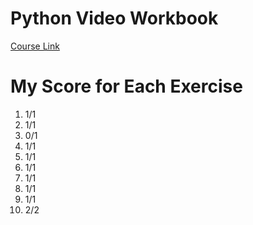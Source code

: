 # Python Video Workbook

[Course Link](https://confizlimited.udemy.com/course/python-video-workbook/learn/lecture/6187094#overview)

# My Score for Each Exercise

1. 1/1
2. 1/1
3. 0/1
4. 1/1
5. 1/1
6. 1/1
7. 1/1
8. 1/1
9. 1/1
10. 2/2
